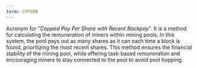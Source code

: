 ```yaml
---
term: CPPSRB
---
```


Acronym for "*Capped Pay Per Share with Recent Backpay*". It is a method for calculating the remuneration of miners within mining pools. In this system, the pool pays out as many shares as it can each time a block is found, prioritizing the most recent shares. This method ensures the financial stability of the mining pool, while offering task-based remuneration and encouraging miners to stay connected to the pool to avoid pool hopping.

